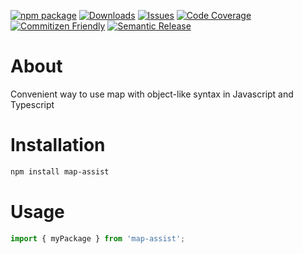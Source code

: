 [![npm package][npm-img]][npm-url]
[![Downloads][downloads-img]][downloads-url]
[![Issues][issues-img]][issues-url]
[![Code Coverage][codecov-img]][codecov-url]
[![Commitizen Friendly][commitizen-img]][commitizen-url]
[![Semantic Release][semantic-release-img]][semantic-release-url]

# About

Convenient way to use map with object-like syntax in Javascript and Typescript

# Installation

```bash
npm install map-assist
```

# Usage

```ts
import { myPackage } from 'map-assist';
```

[downloads-img]: https://img.shields.io/npm/dt/map-assist
[downloads-url]: https://www.npmtrends.com/map-assist
[npm-img]: https://img.shields.io/npm/v/map-assist
[npm-url]: https://www.npmjs.com/package/map-assist
[issues-img]: https://img.shields.io/github/issues/ryansonshine/map-assist
[issues-url]: https://github.com/ryansonshine/map-assist/issues
[codecov-img]: https://codecov.io/gh/ryansonshine/map-assist/branch/main/graph/badge.svg
[codecov-url]: https://codecov.io/gh/ryansonshine/map-assist
[semantic-release-img]: https://img.shields.io/badge/%20%20%F0%9F%93%A6%F0%9F%9A%80-semantic--release-e10079.svg
[semantic-release-url]: https://github.com/semantic-release/semantic-release
[commitizen-img]: https://img.shields.io/badge/commitizen-friendly-brightgreen.svg
[commitizen-url]: http://commitizen.github.io/cz-cli/
